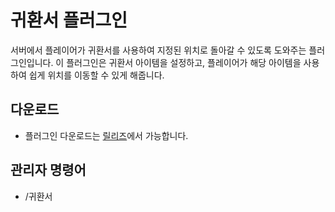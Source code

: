 # 귀환서 플러그인
서버에서 플레이어가 귀환서를 사용하여 지정된 위치로 돌아갈 수 있도록 도와주는 플러그인입니다. 
이 플러그인은 귀환서 아이템을 설정하고, 플레이어가 해당 아이템을 사용하여 쉽게 위치를 이동할 수 있게 해줍니다.

## 다운로드
* 플러그인 다운로드는 [릴리즈](https://github.com/Dalkubi-Plugin/ButterRecallTicket/releases)에서 가능합니다.

## 관리자 명령어
* /귀환서
